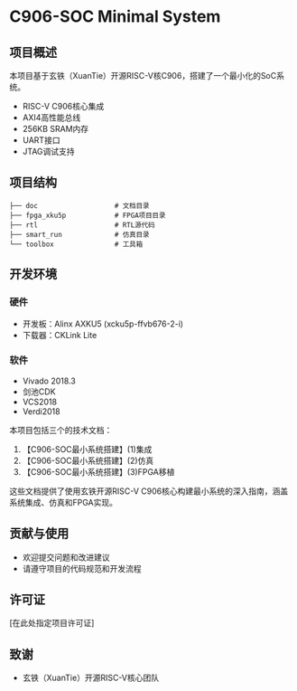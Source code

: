 # C906-SOC Minimal System

## 项目概述

本项目基于玄铁（XuanTie）开源RISC-V核C906，搭建了一个最小化的SoC系统。

- RISC-V C906核心集成
- AXI4高性能总线
- 256KB SRAM内存
- UART接口
- JTAG调试支持

## 项目结构

```
├── doc                   # 文档目录
├── fpga_xku5p            # FPGA项目目录
├── rtl                   # RTL源代码
├── smart_run             # 仿真目录
└── toolbox               # 工具箱
```

## 开发环境

### 硬件

- 开发板：Alinx AXKU5 (xcku5p-ffvb676-2-i)
- 下载器：CKLink Lite

### 软件

- Vivado 2018.3
- 剑池CDK
- VCS2018
- Verdi2018

本项目包括三个的技术文档：

1. 【C906-SOC最小系统搭建】(1)集成
2. 【C906-SOC最小系统搭建】(2)仿真
3. 【C906-SOC最小系统搭建】(3)FPGA移植

这些文档提供了使用玄铁开源RISC-V C906核心构建最小系统的深入指南，涵盖系统集成、仿真和FPGA实现。

## 贡献与使用

- 欢迎提交问题和改进建议
- 请遵守项目的代码规范和开发流程

## 许可证

[在此处指定项目许可证]

## 致谢

- 玄铁（XuanTie）开源RISC-V核心团队